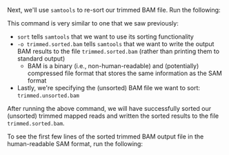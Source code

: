 <script>
import Execute from "components/Execute.svelte";
</script>

Next, we'll use `samtools` to re-sort our trimmed BAM file. Run the following:

<Execute command="samtools sort -o trimmed.sorted.bam trimmed.unsorted.bam" />

This command is very similar to one that we saw previously:

- `sort` tells `samtools` that we want to use its sorting functionality
- `-o trimmed.sorted.bam` tells `samtools` that we want to write the output BAM results to the file `trimmed.sorted.bam` (rather than printing them to standard output)
  - BAM is a binary (i.e., non-human-readable) and (potentially) compressed file format that stores the same information as the SAM format
- Lastly, we're specifying the (unsorted) BAM file we want to sort: `trimmed.unsorted.bam`

After running the above command, we will have successfully sorted our (unsorted) trimmed mapped reads and written the sorted results to the file `trimmed.sorted.bam`.

To see the first few lines of the sorted trimmed BAM output file in the human-readable SAM format, run the following:

<Execute command="samtools view -h trimmed.sorted.bam | \ head -n 5" />
